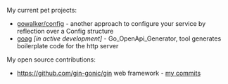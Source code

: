 My current pet projects:
* [gowalker/config](https://github.com/vkd/gowalker) - another approach to configure your service by reflection over a Config structure
* [goag](https://github.com/vkd/goag) *[in active development]* - Go_OpenApi_Generator, tool generates boilerplate code for the http server

My open source contributions:
* https://github.com/gin-gonic/gin web framework - [my commits](https://github.com/gin-gonic/gin/commits?author=vkd)



<!--
**vkd/vkd** is a ✨ _special_ ✨ repository because its `README.md` (this file) appears on your GitHub profile.

Here are some ideas to get you started:

- 🔭 I’m currently working on ...
- 🌱 I’m currently learning ...
- 👯 I’m looking to collaborate on ...
- 🤔 I’m looking for help with ...
- 💬 Ask me about ...
- 📫 How to reach me: ...
- 😄 Pronouns: ...
- ⚡ Fun fact: ...
-->
